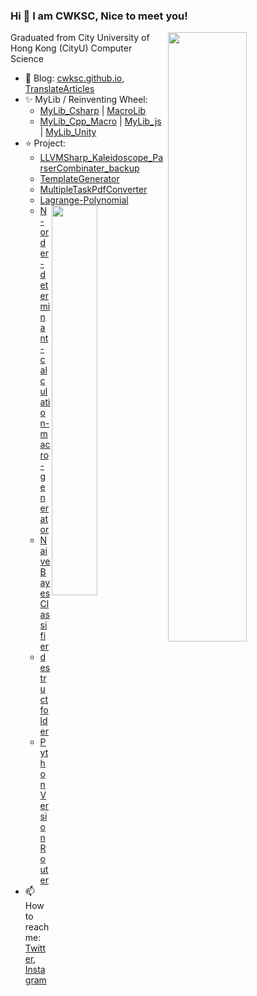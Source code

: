 ### Hi 👋 I am CWKSC, Nice to meet you!

<img width="50%" align="right" src="https://github-readme-stats.vercel.app/api?username=CWKSC&theme=react" />

Graduated from City University of Hong Kong (CityU) Computer Science

- :book: Blog: [cwksc.github.io](https://cwksc.github.io/), [TranslateArticles](https://cwksc.github.io/TranslateArticles/)
- :sparkles: MyLib / Reinventing Wheel: 
  - [MyLib_Csharp](https://github.com/CWKSC/MyLib_Csharp) | [MacroLib](https://github.com/CWKSC/MacroLib)
  - [MyLib_Cpp_Macro](https://github.com/CWKSC/MyLib_Cpp_Macro) | [MyLib_js](https://github.com/CWKSC/MyLib_js) | [MyLib_Unity](https://github.com/CWKSC/MyLib_Unity)
- :star: Project: 
  - [LLVMSharp_Kaleidoscope_ParserCombinater_backup](https://github.com/CWKSC/LLVMSharp_Kaleidoscope_ParserCombinater_backup)
  - [TemplateGenerator](https://github.com/CWKSC/TemplateGenerator)
  - [MultipleTaskPdfConverter](https://github.com/CWKSC/MultipleTaskPdfConverter) 
  - [Lagrange-Polynomial](https://github.com/CWKSC/Lagrange-Polynomial)   <img width="40%" align="right" src="https://github-readme-stats.vercel.app/api/top-langs/?username=CWKSC&layout=compact&hide=SWIG,HTML,CSS,SCSS&theme=react" />
  - [N-order-determinant-calculation-macro-generator](https://github.com/CWKSC/N-order-determinant-calculation-macro-generator)
  - [NaiveBayesClassifier](https://github.com/CWKSC/NaiveBayesClassifier)
  - [destructfolder](https://github.com/CWKSC/destructfolder)
  - [PythonVersionRouter](https://github.com/CWKSC/PythonVersionRouter)
- 📫 How to reach me: [Twitter](https://twitter.com/realCWKSC), [Instagram](https://www.instagram.com/cwksc/)


<!--
**CWKSC/CWKSC** is a ✨ _special_ ✨ repository because its `README.md` (this file) appears on your GitHub profile.

Here are some ideas to get you started:

- 🔭 I’m currently working on ...
- 🌱 I’m currently learning ...
- 👯 I’m looking to collaborate on ...
- 🤔 I’m looking for help with ...
- 💬 Ask me about ...
- 📫 How to reach me: ...
- 😄 Pronouns: ...
- ⚡ Fun fact: ...

- . . . ⚡ Looking at [MyGithubRepositories](https://github.com/CWKSC/MyGithubRepositories) for more! OW<
-->

